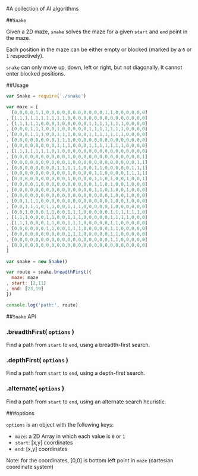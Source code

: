 
#A collection of AI algorithms

##`Snake`

Given a 2D maze, `snake` solves the maze for a given `start` and `end` point in the maze.

Each position in the maze can be either empty or blocked (marked by a `0` or `1` respectively).

`snake` can only move up, down, left or right, but not diagonally. It cannot enter
blocked positions.

##Usage

```javascript
var Snake = require('./snake')

var maze = [
  [0,0,0,0,1,1,0,0,0,0,0,0.0,0,0,0,0,1,1,0,0,0,0,0,0]
, [1,1,1,1,1,1,1,1,1,1,0,0,0,0,0,0,0,0,0,0,0,0,0,0,0]
, [1,1,1,1,1,0,0,0,1,0,0,0,0,0,1,1,1,1,1,1,1,0,0,0,0]
, [0,0,0,1,1,1,0,0,1,0,0,0,0,0,1,1,1,1,1,1,1,0,0,0,0]
, [0,0,0,1,1,1,0,0,1,1,1,0,0,0,1,1,1,1,1,1,1,0,0,0,0]
, [0,0,0,0,0,0,0,0,1,1,1,0,0,0,0,0,0,0,0,0,0,0,0,0,0]
, [0,0,0,0,0,0,0,0,1,1,1,0,0,0,1,1,1,1,1,1,1,0,0,0,0]
, [1,1,1,1,1,1,1,0,1,0,0,0,0,0,0,0,0,0,0,0,0,0,0,0,0]
, [0,0,0,0,0,0,0,0,0,0,1,0,0,0,0,0,0,0,0,0,0,0,0,0,1]
, [0,0,0,0,0,0,0,0,0,0,1,0,0,0,0,0,0,0,0,0,0,0,0,1,1]
, [0,0,0,0,0,0,0,0,1,1,1,1,1,0,0,1,1,0,0,0,0,0,1,1,1]
, [0,0,0,0,0,0,0,0,0,0,1,0,0,0,0,1,1,0,0,0,0,1,1,1,1]
, [0,0,0,0,0,0,0,0,0,0,1,0,0,0,0,1,1,0,1,0,0,1,0,0,1]
, [0,0,0,0,1,0,0,0,0,0,0,0,0,0,0,1,1,0,1,0,0,1,0,0,0]
, [0,0,0,0,0,0,0,0,0,0,0,0,0,0,0,1,1,0,1,0,0,1,0,0,0]
, [0,0,0,0,0,0,0,0,0,0,0,0,0,0,0,0,0,0,1,0,0,1,0,0,0]
, [0,0,1,1,1,0,0,0,0,0,0,0,0,0,0,0,0,0,1,0,0,1,0,0,0]
, [0,0,1,1,1,0,1,1,0,0,1,1,1,0,0,0,0,0,1,0,0,0,0,0,0]
, [0,0,1,0,0,0,1,1,0,0,1,1,1,0,0,0,0,0,1,1,1,1,1,1,0]
, [1,1,1,0,0,0,1,1,0,0,1,1,1,0,0,0,0,0,1,1,1,1,0,0,0]
, [1,1,1,0,0,0,1,1,0,0,1,1,1,0,0,0,0,0,1,1,0,0,0,0,0]
, [0,0,0,0,0,0,1,1,0,0,1,1,1,0,0,0,0,0,1,1,0,0,0,0,0]
, [0,0,0,0,0,0,0,0,0,0,1,1,1,0,0,0,0,0,1,1,0,0,0,0,0]
, [0,0,0,0,0,0,0,0,0,0,0,0,0,0,0,0,0,0,1,1,0,0,0,0,0]
, [0,0,0,0,0,0,0,0,0,0,0,0,0,0,0,0,0,0,0,0,0,0,0,0,0]
]

var snake = new Snake()

var route = snake.breadthFirst({
  maze: maze
, start: [2,11]
, end: [23,19]
})

console.log('path:', route)
```

##`Snake` API

### .breadthFirst( `options` )

Find a path from `start` to `end`, using a breadth-first search.

### .depthFirst( `options` )

Find a path from `start` to `end`, using a depth-first search.

### .alternate( `options` )

Find a path from `start` to `end`, using an alternate search heuristic.

###options

`options` is an object with the following keys:

* `maze`:     a 2D Array in which each value is `0` or `1`
* `start`:    [x,y] coordinates
* `end`:      [x,y] coordinates

Note: for the coordinates, [0,0] is bottom left point in `maze` (cartesian coordinate system)